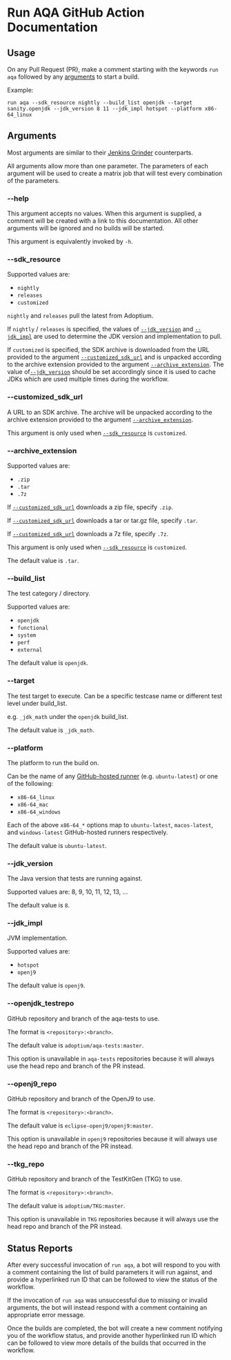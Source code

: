 # Run AQA GitHub Action Documentation

## Usage

On any Pull Request (PR), make a comment starting with the keywords `run aqa` followed by any [arguments](#arguments) to start a build.

Example:
```
run aqa --sdk_resource nightly --build_list openjdk --target sanity.openjdk --jdk_version 8 11 --jdk_impl hotspot --platform x86-64_linux 
```

## Arguments

Most arguments are similar to their [Jenkins Grinder](https://ci.adoptopenjdk.net/job/Grinder) counterparts.

All arguments allow more than one parameter. The parameters of each argument will be used to create a matrix job that will test every combination of the parameters.

### --help

This argument accepts no values. When this argument is supplied, a comment will be created with a link to this documentation. All other arguments will be ignored and no builds will be started.

This argument is equivalently invoked by `-h`.

### --sdk_resource

Supported values are:

- `nightly`
- `releases`
- `customized`

`nightly` and `releases` pull the latest from Adoptium.

If `nightly` / `releases` is specified, the values of [`--jdk_version`](#--jdk_version) and [`--jdk_impl`](#--jdk_impl) are used to determine the JDK version and implementation to pull.

If `customized` is specified, the SDK archive is downloaded from the URL provided to the argument [`--customized_sdk_url`](#--customized_sdk_url) and is unpacked according to the archive extension provided to the argument [`--archive_extension`](#--archive_extension). The value of[`--jdk_version`](#--jdk_version) should be set accordingly since it is used to cache JDKs which are used multiple times during the workflow.

### --customized_sdk_url

A URL to an SDK archive. The archive will be unpacked according to the archive extension provided to the argument [`--archive_extension`](#--archive_extension).

This argument is only used when [`--sdk_resource`](#--sdk_resource) is `customized`.

### --archive_extension

Supported values are:

- `.zip`
- `.tar`
- `.7z`

If [`--customized_sdk_url`](#--customized_sdk_url) downloads a zip file, specify `.zip`.

If [`--customized_sdk_url`](#--customized_sdk_url) downloads a tar or tar.gz file, specify `.tar`.

If [`--customized_sdk_url`](#--customized_sdk_url) downloads a 7z file, specify `.7z`.

This argument is only used when [`--sdk_resource`](#--sdk_resource) is `customized`.

The default value is `.tar`.

### --build_list

The test category / directory.

Supported values are:

- `openjdk`
- `functional`
- `system`
- `perf`
- `external`

The default value is `openjdk`.

### --target

The test target to execute. Can be a specific testcase name or different test level under build_list.

e.g. `_jdk_math` under the `openjdk` build_list.

The default value is `_jdk_math`.

### --platform

The platform to run the build on.

Can be the name of any [GitHub-hosted runner](https://docs.github.com/en/actions/using-github-hosted-runners/about-github-hosted-runners#supported-runners-and-hardware-resources) (e.g. `ubuntu-latest`) or one of the following:

- `x86-64_linux`
- `x86-64_mac`
- `x86-64_windows`

Each of the above `x86-64_*` options map to `ubuntu-latest`, `macos-latest`, and `windows-latest` GitHub-hosted runners respectively.

The default value is `ubuntu-latest`.

### --jdk_version

The Java version that tests are running against.

Supported values are: 8, 9, 10, 11, 12, 13, ...

The default value is `8`.

### --jdk_impl

JVM implementation.

Supported values are:

- `hotspot`
- `openj9`

The default value is `openj9`.

### --openjdk_testrepo

GitHub repository and branch of the aqa-tests to use.

The format is `<repository>:<branch>`.

The default value is `adoptium/aqa-tests:master`.

This option is unavailable in `aqa-tests` repositories because it will always use the head repo and branch of the PR instead.

### --openj9_repo
GitHub repository and branch of the OpenJ9 to use.

The format is `<repository>:<branch>`.

The default value is `eclipse-openj9/openj9:master`.

This option is unavailable in `openj9` repositories because it will always use the head repo and branch of the PR instead.

### --tkg_repo

GitHub repository and branch of the TestKitGen (TKG) to use.

The format is `<repository>:<branch>`.

The default value is `adoptium/TKG:master`.

This option is unavailable in `TKG` repositories because it will always use the head repo and branch of the PR instead.

## Status Reports

After every successful invocation of `run aqa`, a bot will respond to you with a comment containing the list of build parameters it will run against, and provide a hyperlinked run ID that can be followed to view the status of the workflow.

If the invocation of `run aqa` was unsuccessful due to missing or invalid arguments, the bot will instead respond with a comment containing an appropriate error message.

Once the builds are completed, the bot will create a new comment notifying you of the workflow status, and provide another hyperlinked run ID which can be followed to view more details of the builds that occurred in the workflow.
